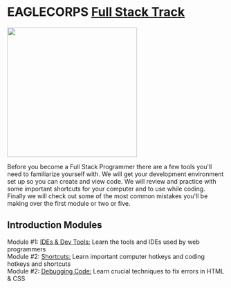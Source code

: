 # **EAGLECORPS** [Full Stack Track](../README.md)
<img align="center" width="300" src="https://thehappypuppysite.com/wp-content/uploads/2017/10/Cute-Dog-Names-HP-long.jpg"><br />

Before you become a Full Stack Programmer there are a few tools you'll need to familiarize yourself with.  We will get your development environment set up so you can create and view code.  We will review and practice with some important shortcuts for your computer and to use while coding.  Finally we will check out some of the most common mistakes you'll be making over the first module or two or five.

## Introduction Modules
Module #1: [IDEs & Dev Tools:](/course/introduction/module1.md) Learn the tools and IDEs used by web programmers<br />
Module #2: [Shortcuts:](/course/introduction/module2.md) Learn important computer hotkeys and coding hotkeys and shortcuts<br />
Module #2: [Debugging Code:](/course/introduction/module3.md) Learn crucial techniques to fix errors in HTML & CSS<br />